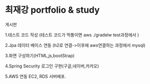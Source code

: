 # 최재강 portfolio & study
게시판 

1.테스트 코드 작성 (테스트 코드가 먹통이면 aws ./gradelw test과정에서 )

2.Jpa 데이터 베이스 연동 (h2로 연결->이후에 aws연결하는 과정에서 mysql)

3.화면 구성하기(HTML,js,bootStrap)

4.Spring Security 로그인 구현(구글,네이버,카카오)

5.AWS 연동
EC2, RDS 서버배포.
